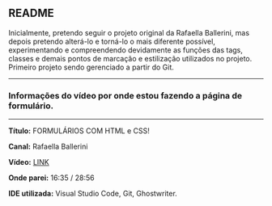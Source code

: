 ## **README**  
    
Inicialmente, pretendo seguir o projeto original da Rafaella Ballerini, mas depois pretendo alterá-lo e torná-lo o mais diferente possível, experimentando e compreendendo devidamente as funções das tags, classes e demais pontos de marcação e estilização utilizados no projeto.
    Primeiro projeto sendo gerenciado a partir do Git.
***
### Informações do vídeo por onde estou fazendo a página de formulário.
***
**Título:**
    FORMULÁRIOS COM HTML e CSS!

**Canal:**
    Rafaella Ballerini

**Vídeo:**
[LINK](https://www.youtube.com/watch?v=wwqOJ2o84S4&t=193s "FORMULÁRIOS COM HTML e CSS!")

**Onde parei:**
    16:35 / 28:56

**IDE utilizada:** Visual Studio Code, Git, Ghostwriter.